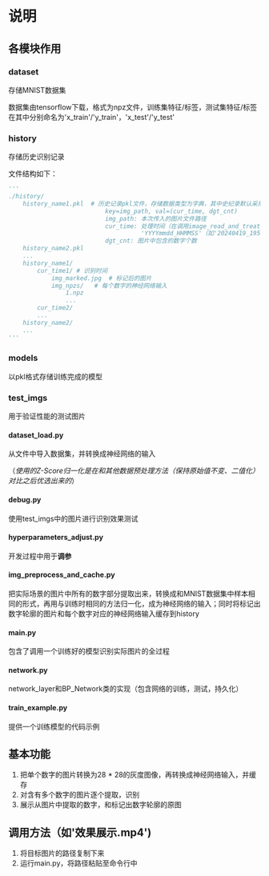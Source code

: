 # **说明**

## 各模块作用

### dataset

存储MNIST数据集

数据集由tensorflow下载，格式为npz文件，训练集特征/标签，测试集特征/标签在其中分别命名为'x_train'/'y_train'，'x_test'/'y_test'

### history

存储历史识别记录

文件结构如下：

```python
'''
./history/
    history_name1.pkl  # 历史记录pkl文件，存储数据类型为字典，其中史纪录默认采用pickle存储，为字典格式，一个元素内容为：
                           key=img_path, val=(cur_time, dgt_cnt)
                           img_path: 本次传入的图片文件路径
                           cur_time: 处理时间（在调用image_read_and_treat时获取），格式为
                           			 'YYYYmmdd_HHMMSS'（如'20240419_195458'）
                           dgt_cnt: 图片中包含的数字个数
    history_name2.pkl
    ...
    history_name1/
        cur_time1/ # 识别时间
            img_marked.jpg	# 标记后的图片
            img_npzs/	# 每个数字的神经网络输入
                1.npz
                ...
        cur_time2/
        ...
    history_name2/
    ...
'''
```

### models

以pkl格式存储训练完成的模型

### test_imgs

用于验证性能的测试图片

#### dataset_load.py

从文件中导入数据集，并转换成神经网络的输入

（*使用的Z-Score归一化是在和其他数据预处理方法（保持原始值不变、二值化）对比之后优选出来的*）

#### debug.py

使用test_imgs中的图片进行识别效果测试

#### hyperparameters_adjust.py

开发过程中用于**调参**

#### img_preprocess_and_cache.py

把实际场景的图片中所有的数字部分提取出来，转换成和MNIST数据集中样本相同的形式，再用与训练时相同的方法归一化，成为神经网络的输入；同时将标记出数字轮廓的图片和每个数字对应的神经网络输入缓存到history

#### main.py

包含了调用一个训练好的模型识别实际图片的全过程

#### network.py

network_layer和BP_Network类的实现（包含网络的训练，测试，持久化）

#### train_example.py

提供一个训练模型的代码示例



## 基本功能

1. 把单个数字的图片转换为28 * 28的灰度图像，再转换成神经网络输入，并缓存
2. 对含有多个数字的图片逐个提取，识别
3. 展示从图片中提取的数字，和标记出数字轮廓的原图



## 调用方法（如'效果展示.mp4')

1. 将目标图片的路径复制下来
2. 运行main.py，将路径粘贴至命令行中